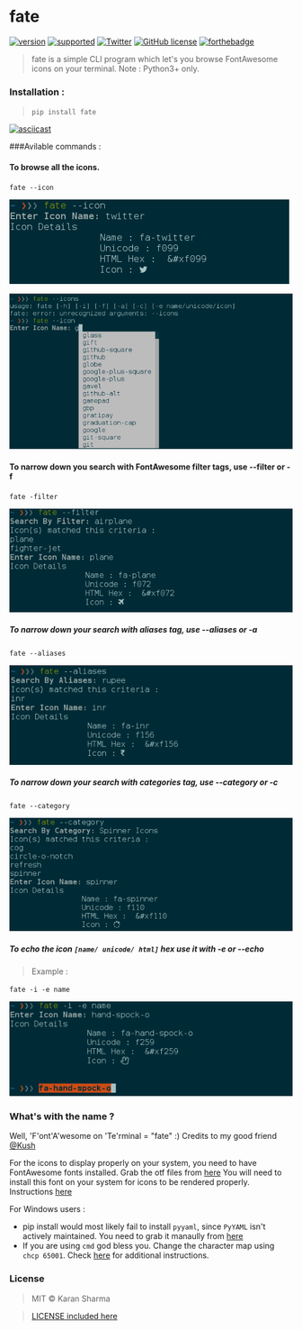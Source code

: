 # fate
[![version](https://img.shields.io/pypi/v/fate.svg)](https://pypi.python.org/pypi/fate/)
[![supported](https://img.shields.io/pypi/pyversions/fate.svg)](https://pypi.python.org/pypi/fate/)
[![Twitter](https://img.shields.io/twitter/url/https/pypi.python.org/pypi/fate.svg?style=social?style=flat-square)](https://twitter.com/intent/tweet?text=Wow:&url=%5Bobject%20Object%5D)
[![GitHub license](https://img.shields.io/badge/license-MIT-blue.svg)](https://raw.githubusercontent.com/mr-karan/fate/master/LICENSE)
[![forthebadge](http://forthebadge.com/images/badges/built-with-love.svg)](http://forthebadge.com)
>fate is a simple CLI program which let's you browse FontAwesome icons on your terminal. 
Note : Python3+ only.

### Installation : 

> `pip install fate`

[![asciicast](https://asciinema.org/a/35509.png)](https://asciinema.org/a/35509)

###Avilable commands : 
#### To browse all the icons.

`fate --icon `

![icon](screenshots/icon.png)

![icon](screenshots/auto.png)

#### To narrow down you search with FontAwesome filter tags, use --filter or -f
`fate -filter`

![icon](screenshots/filter.png)
##### To narrow down your search with aliases tag, use --aliases or -a
`fate --aliases`

![icon](screenshots/aliases.png)
##### To narrow down your search with categories tag, use --category or -c
`fate --category`

![icon](screenshots/category.png)
##### To echo the icon `[name/ unicode/ html]` hex use it with -e or --echo

> Example : 

`fate -i -e name`

![icon](screenshots/echo.png)

### What's with the name ? 

Well, 'F'ont'A'wesome on 'Te'rminal = "fate" :)
Credits to my good friend [@Kush](https://twitter.com/BurstDragon)

For the icons to display properly on your system, you need to have FontAwesome fonts installed.
Grab the otf files from [here](https://fortawesome.github.io/Font-Awesome/)
You will need to install this font on your system for icons to be rendered properly.
Instructions [here](http://askubuntu.com/questions/191778/how-to-install-many-font-files-fast-and-easy)

For Windows users : 
 - pip install would most likely fail to install `pyyaml`, since `PyYAML` isn't actively maintained. You need to grab it manaully from [here](http://www.lfd.uci.edu/~gohlke/pythonlibs/#pyyaml)
 - If you are using `cmd` god bless you. Change the character map using `chcp 65001`. Check [here](http://stackoverflow.com/questions/14109024/how-to-make-unicode-charset-in-cmd-exe-by-default) for additional instructions.

### License
> MIT © Karan Sharma 

> [LICENSE included here](LICENSE)
